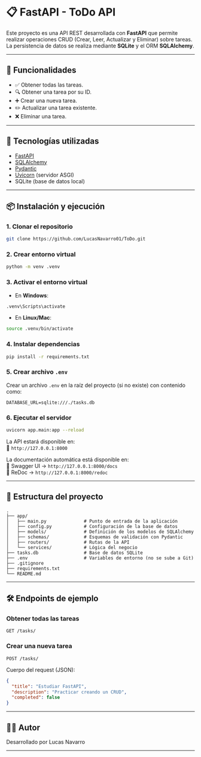 # 📋 FastAPI - ToDo API

Este proyecto es una API REST desarrollada con **FastAPI** que permite realizar operaciones CRUD (Crear, Leer, Actualizar y Eliminar) sobre tareas. La persistencia de datos se realiza mediante **SQLite** y el ORM **SQLAlchemy**.

---

## 🚀 Funcionalidades

- ✅ Obtener todas las tareas.
- 🔍 Obtener una tarea por su ID.
- ➕ Crear una nueva tarea.
- ✏️ Actualizar una tarea existente.
- ❌ Eliminar una tarea.

---

## 🧱 Tecnologías utilizadas

- [FastAPI](https://fastapi.tiangolo.com/)
- [SQLAlchemy](https://www.sqlalchemy.org/)
- [Pydantic](https://docs.pydantic.dev/)
- [Uvicorn](https://www.uvicorn.org/) (servidor ASGI)
- SQLite (base de datos local)

---

## 📦 Instalación y ejecución

### 1. Clonar el repositorio

```bash
git clone https://github.com/LucasNavarro01/ToDo.git
```

### 2. Crear entorno virtual

```bash
python -m venv .venv
```

### 3. Activar el entorno virtual

- En **Windows**:

```bash
.venv\Scripts\activate
```

- En **Linux/Mac**:

```bash
source .venv/bin/activate
```

### 4. Instalar dependencias

```bash
pip install -r requirements.txt
```

### 5. Crear archivo `.env`

Crear un archivo `.env` en la raíz del proyecto (si no existe) con contenido como:

```env
DATABASE_URL=sqlite:///./tasks.db
```

### 6. Ejecutar el servidor

```bash
uvicorn app.main:app --reload
```

La API estará disponible en:  
📍 `http://127.0.0.1:8000`

La documentación automática está disponible en:  
🔹 Swagger UI → `http://127.0.0.1:8000/docs`  
🔹 ReDoc → `http://127.0.0.1:8000/redoc`

---

## 📁 Estructura del proyecto

```
.
├── app/
│   ├── main.py              # Punto de entrada de la aplicación
│   ├── config.py            # Configuración de la base de datos
│   ├── models/              # Definición de los modelos de SQLAlchemy
│   ├── schemas/             # Esquemas de validación con Pydantic
│   ├── routers/             # Rutas de la API
│   └── services/            # Lógica del negocio
├── tasks.db                 # Base de datos SQLite
├── .env                     # Variables de entorno (no se sube a Git)
├── .gitignore
├── requirements.txt
└── README.md
```

---

## 🛠️ Endpoints de ejemplo

### Obtener todas las tareas

```http
GET /tasks/
```

### Crear una nueva tarea

```http
POST /tasks/
```

Cuerpo del request (JSON):

```json
{
  "title": "Estudiar FastAPI",
  "description": "Practicar creando un CRUD",
  "completed": false
}
```

---

## 🧑‍💻 Autor

Desarrollado por Lucas Navarro

---

